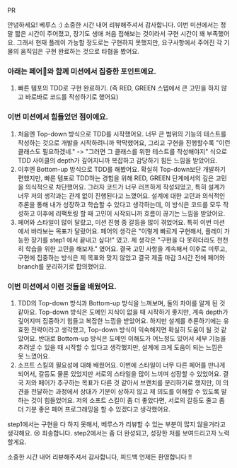PR

안녕하세요! 베루스 :) 소중한 시간 내어 리뷰해주셔서 감사합니다.
이번 미션에서는 정말 짧은 시간이 주어졌고, 장기도 생애 처음 접해보는 것이라서 구현 시간이 꽤 부족했어요.
그래서 현재 플레이 가능할 정도로는 구현하지 못했지만, 요구사항에서 주어진 각 기물의 움직임은 구현 완료하는 것으로 타협을 봤어요.
### 아래는 페어와 함께 미션에서 집중한 포인트에요.
1.  빠른 템포의 TDD로 구현 완료하기. (즉 RED, GREEN 스텝에서 큰 고민을 하지 않고 바로바로 코드를 작성하기로 했어요)

### 이번 미션에서 힘들었던 점이에요.

1. 처음엔 Top-down 방식으로 TDD를 시작했어요. 너무 큰 범위의 기능의 테스트를 작성하는 것으로 개발을 시작하려니까 막막했어요, 그리고 구현을 진행할수록 "이런 클래스도 필요하겠네." -> "그러면 그 클래스를 위한 테스트를 작성해야지" 식으로 TDD 사이클의 depth가 깊어지니까 복잡하고 감당하기 힘든 느낌을 받았어요.
2. 이후엔 Bottom-up 방식으로 TDD를 해봤어요. 확실히 Top-down보단 개발하기 편했지만, 빠른 템포로 TDD하는 경험을 위해 RED, GREEN 단계에서의 깊은 고민을 의식적으로 차단했어요. 그러자 코드가 너무 러프하게 작성되었고, 특히 설계가 너무 저의 생각과는 관계 없이 진행된다고 느꼈어요. 설계에 대한 고민과 의식적인 추론을 통해 내가 성장하고 학습할 수 있다고 생각하는데, 이 방식은 코드를 모두 작성하고 이후에 리팩토링 할 때 고민이 시작되니까 흐름이 끊기는 느낌을 받았어요.
3. 페어와 스타일이 많이 달랐고, 미션 진행 중 갈등을 많이 겪었어요. 특히 이번 미션에서 바라보는 목표가 달랐어요. 페어의 생각은 "이렇게 빠르게 구현해서, 플레이 가능한 장기를 step1 에서 끝내고 싶다!" 였고. 제 생각은 "구현을 다 못하더라도 천천히 학습을 위한 고민을 해보자." 였어요. 결국 고민 사항을 계속해서 이후로 미루고, 구현에 집중하는 방식은 제 목표와 맞지 않았고 결국 제출 마감 3시간 전에 페어와 branch를 분리하기로 합의했어요.


### 이번 미션에서 이런 것들을 배웠어요.
1. TDD의 Top-down 방식과 Bottom-up 방식을 느껴보며, 둘의 차이를 알게 된 것 같아요. Top-down 방식은 도메인 지식이 없을 때 시작하기 좋지만, 계속 depth가 깊어지며 집중하기 힘들고 복잡한 느낌을 받았어요. 하지만 설계를 추론하기에는 유효한 전략이라고 생각했고, Top-down 방식이 익숙해지면 확실히 도움이 될 것 같았어요. 반대로 Bottom-up 방식은 도메인 이해도가 어느정도 있어서 세부 기능을 추려낼 수 있을 때 시작할 수 있다고 생각했지만, 설계에 크게 도움이 되는 느낌은 못 느꼈어요.
2. 소프트 스킬의 필요성에 대해 배웠어요. 이번에 스타일이 너무 다른 페어를 만나게 되어서, 갈등도 물론 있었지만 서로의 스타일을 많이 느끼며 성장할 수 있었어요. 결국 저와 페어가 추구하는 목표가 다른 것 같아서 브랜치를 분리하기로 했지만, 이 의견을 전달하는 과정에서 상대가 기분이 상하지 않고 제 의도를 이해할 수 있도록 말하는 것이 힘들었어요. 저의 소프트 스킬이 좀 더 좋았다면, 서로의 갈등도 줄고 좀 더 기분 좋은 페어 프로그래밍을 할 수 있겠다고 생각했어요.

step1에서는 구현을 다 하지 못해서, 베루스가 리뷰할 수 있는 부분이 많지 않을거라고 생각해요. 😢 죄송합니다.
step2에서는 좀 더 완성되고, 성장한 저를 보여드리고자 노력할게요.

소중한 시간 내어 리뷰해주셔서 감사합니다, 피드백 언제든 환영합니다 !!